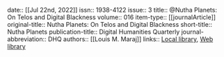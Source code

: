 date:: [[Jul 22nd, 2022]]
issn:: 1938-4122
issue:: 3
title:: @Nutha Planets: On Telos and Digital Blackness
volume:: 016
item-type:: [[journalArticle]]
original-title:: Nutha Planets: On Telos and Digital Blackness
short-title:: Nutha Planets
publication-title:: Digital Humanities Quarterly
journal-abbreviation:: DHQ
authors:: [[Louis M. Maraj]]
links:: [Local library](zotero://select/groups/2386895/items/EZH9J8LA), [Web library](https://www.zotero.org/groups/2386895/items/EZH9J8LA)
